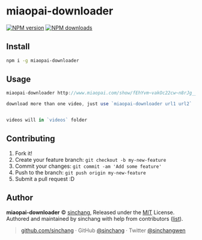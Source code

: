 # miaopai-downloader

[![NPM version](https://img.shields.io/npm/v/miaopai-downloader.svg?style=flat)](https://npmjs.com/package/miaopai-downloader) [![NPM downloads](https://img.shields.io/npm/dm/miaopai-downloader.svg?style=flat)](https://npmjs.com/package/miaopai-downloader) 

## Install

```bash
npm i -g miaopai-downloader
```

## Usage

```js
miaopai-downloader http://www.miaopai.com/show/fEhYvm~vakOc22cw~n8rJg__.htm

download more than one video, just use `miaopai-downloader url1 url2`


videos will in `videos` folder 
```

## Contributing

1. Fork it!
2. Create your feature branch: `git checkout -b my-new-feature`
3. Commit your changes: `git commit -am 'Add some feature'`
4. Push to the branch: `git push origin my-new-feature`
5. Submit a pull request :D


## Author

**miaopai-downloader** © [sinchang](https://github.com/sinchang), Released under the [MIT](./LICENSE) License.<br>
Authored and maintained by sinchang with help from contributors ([list](https://github.com/sinchang/miaopai-downloader/contributors)).

> [github.com/sinchang](https://github.com/sinchang) · GitHub [@sinchang](https://github.com/sinchang) · Twitter [@sinchangwen](https://twitter.com/sinchangwen)
